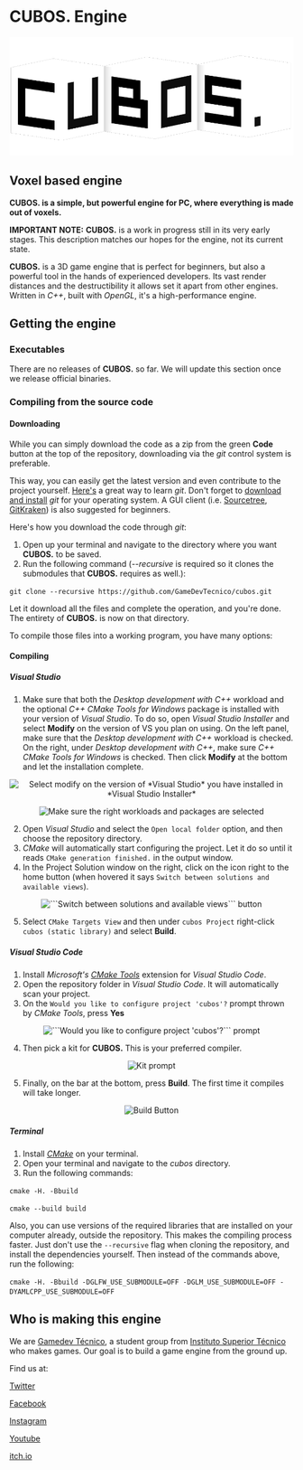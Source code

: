 # **CUBOS.** Engine

<p align="center">
  <!-- if we ever get a site, we can put the link here-->
  <!-- <a href="https://godotengine.org"> -->
    <img src="images/CubosLogo.png" alt="cubos. Engine logo">
  <!-- </a> -->
</p>

## Voxel based engine

**CUBOS. is a simple, but powerful engine for PC, where everything is made out of voxels.**

**IMPORTANT NOTE:** **CUBOS.** is a work in progress still in its very early stages. This description matches our hopes for the engine, not its current state.

**CUBOS.** is a 3D game engine that is perfect for beginners, but also a powerful tool in the hands of experienced developers.
Its vast render distances and the destructibility it allows set it apart from other engines.
Written in *C++*, built with *OpenGL*, it's a high-performance engine.

## Getting the engine

### Executables

There are no releases of **CUBOS.** so far. We will update this section once we release official binaries.
<!--Official binaries for **CUBOS.** can be found
on the [releases](https://github.com/GameDevTecnico/cubos/releases) page.-->

### Compiling from the source code

#### Downloading 

While you can simply download the code as a zip from the green **Code** button at the top of the repository, downloading via the *git* control system is preferable.

This way, you can easily get the latest version and even contribute to the project yourself. [Here's](https://learngitbranching.js.org/) a great way to learn *git*. Don't forget to [download and install](https://git-scm.com/book/en/v2/Getting-Started-Installing-Git) *git* for your operating system. A GUI client (i.e. [Sourcetree](https://www.sourcetreeapp.com/), [GitKraken](https://www.gitkraken.com/)) is also suggested for beginners.

Here's how you download the code through *git*:

1. Open up your terminal and navigate to the directory where you want **CUBOS.** to be saved.
2. Run the following command (*--recursive* is required so it clones the submodules that **CUBOS.** requires as well.):

``` git clone --recursive https://github.com/GameDevTecnico/cubos.git ``` 

Let it download all the files and complete the operation, and you're done. The entirety of **CUBOS.** is now on that directory.

To compile those files into a working program, you have many options:

#### Compiling

##### Visual Studio

1. Make sure that both the *Desktop development with C++* workload and the optional *C++ CMake Tools for Windows* package is installed with your version of *Visual Studio*. 
To do so, open *Visual Studio Installer* and select **Modify** on the version of VS you plan on using. On the left panel, make sure that the *Desktop development with C++* workload is checked. On the right, under *Desktop development with C++*, make sure *C++ CMake Tools for Windows* is checked. Then click **Modify** at the bottom and let the installation complete.

<p align="center">
    <img src="images/VisualStudioInstaller1.png" alt="Select modify on the version of *Visual Studio* you have installed in *Visual Studio Installer*">
</p>
<p align="center">
    <img src="images/VisualStudioInstaller2.png" alt="Make sure the right workloads and packages are selected">
</p>

2. Open *Visual Studio* and select the ```Open local folder``` option, and then choose the repository directory. 
3. *CMake* will automatically start configuring the project. Let it do so until it reads ```CMake generation finished.``` in the output window.
4. In the Project Solution window on the right, click on the icon right to the home button (when hovered it says ```Switch between solutions and available views```).

<p align="center">
    <img src="images/VSChangeView.png" alt="```Switch between solutions and available views``` button">
</p>

5. Select ```CMake Targets View``` and then under ```cubos Project``` right-click ```cubos (static library)``` and select **Build**.

##### Visual Studio Code

1. Install *Microsoft's* *[CMake Tools](https://marketplace.visualstudio.com/items?itemName=ms-vscode.cmake-tools)* extension for *Visual Studio Code*.
2. Open the repository folder in *Visual Studio Code*. It will automatically scan your project.
3. On the ```Would you like to configure project 'cubos'?``` prompt thrown by *CMake Tools*, press **Yes**

<p align="center">
    <img src="images/CMakeToolsPrompt.png" alt="```Would you like to configure project 'cubos'?``` prompt">
</p>

4. Then pick a kit for **CUBOS.** This is your preferred compiler.

<p align="center">
    <img src="images/CMakeKitPrompt.png" alt="Kit prompt">
</p>

5. Finally, on the bar at the bottom, press **Build**. The first time it compiles will take longer.

<p align="center">
    <img src="images/VSCodeBuild.png" alt="Build Button">
</p>

##### Terminal

1. Install *[CMake](https://cmake.org/install/)* on your terminal.
2. Open your terminal and navigate to the *cubos* directory.
3. Run the following commands:

```cmake -H. -Bbuild```

```cmake --build build```

Also, you can use versions of the required libraries that are installed on your computer already, outside the repository. This makes the compiling process faster. Just don't use the ```--recursive``` flag when cloning the repository, and install the dependencies yourself. Then instead of the commands above, run the following: 

```cmake -H. -Bbuild -DGLFW_USE_SUBMODULE=OFF -DGLM_USE_SUBMODULE=OFF -DYAMLCPP_USE_SUBMODULE=OFF```

## Who is making this engine

We are  [Gamedev Técnico](https://www.instagram.com/gamedevtecnico/), a student group from [Instituto Superior Técnico](https://tecnico.ulisboa.pt/en/) who makes games. Our goal is to build a game engine from the ground up. 

Find us at:

[Twitter](https://twitter.com/GameDevTecnico)

[Facebook](https://www.facebook.com/Game-Dev-T%C3%A9cnico-107405047487324/)

[Instagram](https://www.instagram.com/gamedevtecnico/)

[Youtube](https://www.youtube.com/channel/UCpJf5Ih7SE9wAgaZ_OF9qYA)

[itch.io](https://gamedevtecnico.itch.io/)

